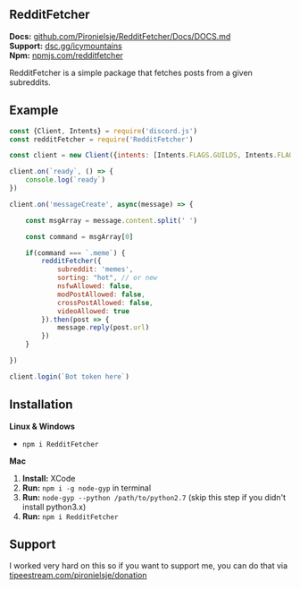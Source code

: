 ## RedditFetcher

**Docs:** [github.com/Pironielsje/RedditFetcher/Docs/DOCS.md](./Docs/DOCS.md) <br>
**Support:** [dsc.gg/icymountains](https://dsc.gg/icymountains) <br>
**Npm:** [npmjs.com/redditfetcher](https://npmjs.com/package/redditfetcher)

RedditFetcher is a simple package that fetches posts from a given subreddits.

## Example
```js
const {Client, Intents} = require('discord.js')
const redditFetcher = require('RedditFetcher')

const client = new Client({intents: [Intents.FLAGS.GUILDS, Intents.FLAGS.GUILD_MESSAGES]})

client.on(`ready`, () => {
    console.log(`ready`)
})

client.on('messageCreate', async(message) => {

    const msgArray = message.content.split(' ')

    const command = msgArray[0]

    if(command === `.meme`) {
        redditFetcher({
            subreddit: 'memes',
            sorting: "hot", // or new
            nsfwAllowed: false,
            modPostAllowed: false,
            crossPostAllowed: false,
            videoAllowed: true
        }).then(post => {
            message.reply(post.url)
        })
    }

})

client.login(`Bot token here`)
```

## Installation

**Linux & Windows**
- `npm i RedditFetcher`

**Mac**
1. **Install:** XCode
2. **Run:** `npm i -g node-gyp` in terminal
3. **Run:** `node-gyp --python /path/to/python2.7` (skip this step if you didn't install python3.x)
4. **Run:** `npm i RedditFetcher`

## Support
I worked very hard on this so if you want to support me, you can do that via [tipeestream.com/pironielsje/donation](https://www.tipeeestream.com/pironielsje/donation)